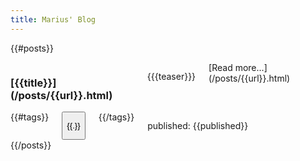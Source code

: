 ```yaml
---
title: Marius' Blog
---
```

{{#posts}}
  <article class="post">
    <div class="row">
      <div class="columns small-12 medium-9">
        <h3>[{{title}}](/posts/{{url}}.html)</h3>
        <p>{{{teaser}}}</p>
        <div class="text-right">
          [Read more...](/posts/{{url}}.html)
        </div>
      </div>
      <div class="columns small-12 medium-3">
        {{#tags}}
          <button class="button small hollow tag">{{.}}</button>
        {{/tags}}
        <p>published: {{published}}</p>
      </div>
    </div>
  </article>
{{/posts}}